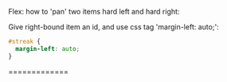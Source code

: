 Flex: how to 'pan' two items hard left and hard right:

Give right-bound item an id, and use css tag 'margin-left: auto;':

```css
#streak {
  margin-left: auto;
}
```

=============
